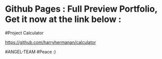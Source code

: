 # Github Pages : Full Preview Portfolio, Get it now at the link below :



#Project Calculator

https://github.com/harryhermanan/calculator

#ANGEL-TEAM
#Peace :)